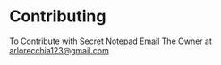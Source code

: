 # Contributing
To Contribute with Secret Notepad Email The Owner at
[arlorecchia123@gmail.com](mailto:arlorecchia123@gmail.com?subject=Contributing%20With%20Secret%20Notepad%20On%20Github)
